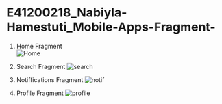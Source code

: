 # E41200218_Nabiyla-Hamestuti_Mobile-Apps-Fragment-
1. Home Fragment  
![Home](https://user-images.githubusercontent.com/80672837/136975802-21fafc93-500d-4c0c-b03a-19f6f58d7f50.png)

2. Search Fragment
![search](https://user-images.githubusercontent.com/80672837/136975980-5b383315-87c2-4c08-a071-52f40417f44f.png)

3. Notiffications Fragment
![notif](https://user-images.githubusercontent.com/80672837/136976066-b09573c9-b760-40d0-981e-3f16f0fdf427.png)

4. Profile Fragment
![profile](https://user-images.githubusercontent.com/80672837/136976106-6af0de86-3ec2-4cd0-a01a-6ba585d38991.png)


